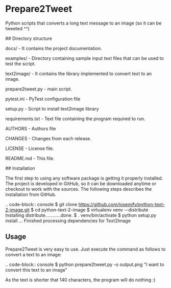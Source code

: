 # Prepare2Tweet

Python scripts that converts a long text message to an image (so it can be tweeted ^^)

## Directory structure

docs/ - It contains the project documentation.

examples/ - Directory containing sample input text files that can be used to test the script.

text2image/ - It contains the library implemented to convert text to an image.

prepare2tweet.py - main script.

pytest.ini - PyTest configuration file

setup.py - Script to install text2image library

requirements.txt - Text file containing the program required to run.

AUTHORS - Authors file

CHANGES - Changes from each release.

LICENSE - License file.

README.md - This file.


## Installation

The first step to using any software package is getting it properly installed. The project is developed in GitHub, so it can be downloaded anytime or checkout to work with the sources. The following steps describes the installation from GitHub.

.. code-block:: console
    $ git clone https://github.com/josemifv/python-text-2-image.git
    $ cd python-text-2-image
    $ virtualenv venv --distribute
    Installing distribute............done.
    $ . venv/bin/activate
    $ python setup.py install
    ...
    Finished processing dependencies for Text2Image

## Usage

Prepare2Tweet is very easy to use. Just execute the command as follows to convert a text to an image:

.. code-block:: console
    $ python prepare2tweet.py -o output.png "I want to convert this text to an image"

As the text is shorter that 140 characters, the program will do nothing :)

